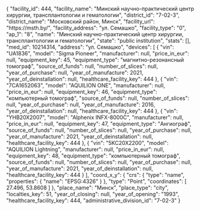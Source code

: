 {
    "facility_id": 444,
    "facility_name": "Минский научно-практический центр хирургии, трансплантологии и гематологии",
    "district_id": "7-02-3",
    "district_name": "Московский район, Минск",
    "facility_url": "https:\/\/msth.by\/",
    "facility_address": "ул. Семашко",
    "facility_type": "0",
    "ap_1": "8",
    "name": "Минский научно-практический центр хирургии, трансплантологии и гематологии",
    "state": "public institution",
    "stats": [],
    "med_id": 10214314,
    "address": "ул. Семашко",
    "devices": [
        {
            "vin": "UA1836",
            "model": "Sigma Pioneer",
            "manufacturer": null,
            "price_in_eur": null,
            "equipment_key": 45,
            "equipment_type": "магнитно-резонансный томограф",
            "source_of_funds": null,
            "number_of_slices": null,
            "year_of_purchase": null,
            "year_of_manufacture": 2021,
            "year_of_deinstallation": null,
            "healthcare_facility_key": 444
        },
        {
            "vin": "7СА1652063",
            "model": "AQUILION ONE",
            "manufacturer": null,
            "price_in_eur": null,
            "equipment_key": 46,
            "equipment_type": "компьютерный томограф",
            "source_of_funds": null,
            "number_of_slices": null,
            "year_of_purchase": null,
            "year_of_manufacture": 2016,
            "year_of_deinstallation": null,
            "healthcare_facility_key": 444
        },
        {
            "vin": "YHB20X2007",
            "model": "Alphenix INFX-8000C",
            "manufacturer": null,
            "price_in_eur": null,
            "equipment_key": 47,
            "equipment_type": "Ангиограф",
            "source_of_funds": null,
            "number_of_slices": null,
            "year_of_purchase": null,
            "year_of_manufacture": 2021,
            "year_of_deinstallation": null,
            "healthcare_facility_key": 444
        },
        {
            "vin": "5KC20X2200",
            "model": "AQUILION Lightning",
            "manufacturer": null,
            "price_in_eur": null,
            "equipment_key": 48,
            "equipment_type": "компьютерный томограф",
            "source_of_funds": null,
            "number_of_slices": null,
            "year_of_purchase": null,
            "year_of_manufacture": 2021,
            "year_of_deinstallation": null,
            "healthcare_facility_key": 444
        }
    ],
    "coord_x_y": {
        "crs": {
            "type": "name",
            "properties": {
                "name": "EPSG:4326"
            }
        },
        "type": "Point",
        "coordinates": [
            27.496,
            53.8608
        ]
    },
    "place_name": "Минск",
    "place_type": "city",
    "localties_key": 51,
    "year_of_closing": null,
    "year_of_opening": "1993",
    "healthcare_facility_key": 444,
    "administrative_division_id": "7-02-3"
}